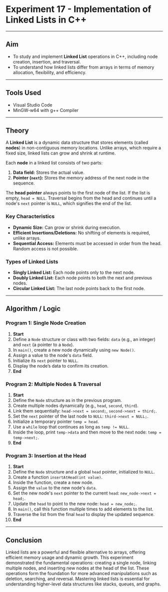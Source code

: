 # Experiment 17 - Implementation of Linked Lists in C++

---

## Aim
- To study and implement **Linked List** operations in C++, including node creation, insertion, and traversal.
- To understand how linked lists differ from arrays in terms of memory allocation, flexibility, and efficiency.

---

## Tools Used
- Visual Studio Code
- MinGW-w64 with g++ Compiler

---

## Theory
A **Linked List** is a dynamic data structure that stores elements (called **nodes**) in non-contiguous memory locations. Unlike arrays, which require a fixed size, linked lists can grow and shrink at runtime.

Each **node** in a linked list consists of two parts:
1.  **Data field:** Stores the actual value.
2.  **Pointer (`next`):** Stores the memory address of the next node in the sequence.

The **head pointer** always points to the first node of the list. If the list is empty, `head = NULL`. Traversal begins from the head and continues until a node's `next` pointer is `NULL`, which signifies the end of the list.

### Key Characteristics
- **Dynamic Size:** Can grow or shrink during execution.
- **Efficient Insertions/Deletions:** No shifting of elements is required, unlike arrays.
- **Sequential Access:** Elements must be accessed in order from the head. Random access is not possible.

### Types of Linked Lists
- **Singly Linked List:** Each node points only to the next node.
- **Doubly Linked List:** Each node points to both the next and previous nodes.
- **Circular Linked List:** The last node points back to the first node.

---

## Algorithm / Logic

### Program 1: Single Node Creation
1.  **Start**
2.  Define a `Node` structure or class with two fields: `data` (e.g., an integer) and `next` (a pointer to a `Node`).
3.  In `main()`, create a new node dynamically using `new Node()`.
4.  Assign a value to the node's `data` field.
5.  Initialize its `next` pointer to `NULL`.
6.  Display the node’s data to confirm its creation.
7.  **End**

### Program 2: Multiple Nodes & Traversal
1.  **Start**
2.  Define the `Node` structure as in the previous program.
3.  Create multiple nodes dynamically (e.g., `head`, `second`, `third`).
4.  Link them sequentially: `head->next = second;`, `second->next = third;`.
5.  Set the `next` pointer of the last node to `NULL`: `third->next = NULL;`.
6.  Initialize a temporary pointer `temp = head`.
7.  Use a `while` loop that continues as long as `temp != NULL`.
8.  Inside the loop, print `temp->data` and then move to the next node: `temp = temp->next;`.
9.  **End**

### Program 3: Insertion at the Head
1.  **Start**
2.  Define the `Node` structure and a global `head` pointer, initialized to `NULL`.
3.  Create a function `insertAtHead(int value)`.
4.  Inside the function, create a new node.
5.  Assign the `value` to the new node's `data`.
6.  Set the new node's `next` pointer to the current `head`: `new_node->next = head;`.
7.  Update the `head` to point to the new node: `head = new_node;`.
8.  In `main()`, call this function multiple times to add elements to the list.
9.  Traverse the list from the final `head` to display the updated sequence.
10. **End**

---

## Conclusion
Linked lists are a powerful and flexible alternative to arrays, offering efficient memory usage and dynamic growth. This experiment demonstrated the fundamental operations: creating a single node, linking multiple nodes, and inserting new nodes at the head of the list. These operations form the foundation for more advanced manipulations such as deletion, searching, and reversal. Mastering linked lists is essential for understanding higher-level data structures like stacks, queues, and graphs.
